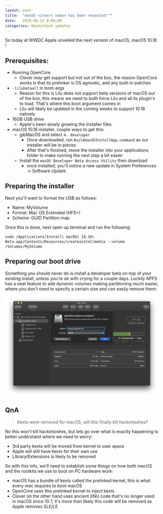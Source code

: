 ```yaml
---
layout: post
title:  "macOS <insert name> has been revealed!""
date:   2020-06-22 8:00:00
categories: Hackintosh updates
---
```


So today at WWDC Apple unveiled the next version of macOS, macOS 10.16 <insert name>!

## Prerequisites:

* Running OpenCore
   * Clover *may* get support but not out of the box, the reason OpenCore works is that its prelinker is OS agnostic, and any built-in patches
* `-lilubetaall` in boot-args
   * Reason for this is Lilu does not support beta versions of macOS out of the box, this means we need to both force Lilu and all its plugin's to load. That's where this boot argument comes in
   * Lilu will likely be updated in the coming weeks to support 10.16 natively
* 16GB USB drive
   * Apple's been slowly growing the installer files
* macOS 10.16 installer, couple ways to get this:
   * gibMacOS and select `4. developer`
      * Once downloaded, run `BuildmacOSInstallApp.command` as our installer will be in pieces
      * After that's finished, move the installer into your applications folder to make running the next step a bit easier
   * Install the `macOS Developer Beta Access Utility` then download
      * once installed, you'll notice a new update in System Preferences -> Software Update

## Preparing the installer

Next you'll want to format the USB as follows:
* Name: MyVolume
* Format: Mac OS Extended (HFS+)
* Scheme: GUID Partition map

Once this is done, next open up terminal and run the following:

```
sudo /Applications/Install\ macOS\ 10.16\ Beta.app/Contents/Resources/createinstallmedia --volume /Volumes/MyVolume
```

## Preparing our boot drive

Something you should never do is install a developer beta on-top of your existing install, unless you're ok with crying for a couple days. Luckily APFS has a neat feature to add dynamic volumes making partitioning much easier, where you don't need to specify a certain size and can easily remove them:

![](/images/posts/2020-06-08/disk-utility.png)

## QnA

> Kexts were removed for macOS, will this finally kill hackintoshes?

No this won't kill hackintoshes, but lets go over what is exactly happening to better understand where we need to worry:

* 3rd party kexts will be moved from kernel to user space
* Apple will still have kexts for their own use
* Library/Extensions is likely to be removed

So with this info, we'll need to establish some things on how both macOS and the rootkits we use to boot on PC hardware work:

* macOS has a bundle of kexts called the prelinked kernel, this is what every mac requires to boot macOS
* OpenCore uses this prelinked kernel to inject kexts
* Clover on the other hand uses ancient XNU code that's no longer used in macOS since 10.7, it's more than likely this code will be removed as Apple removes SLE/LE

